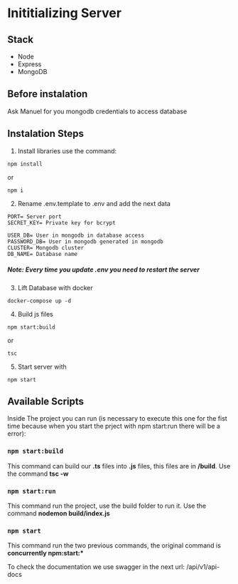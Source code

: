 # Inititializing Server

## Stack

- Node
- Express
- MongoDB

## Before instalation
Ask Manuel for you mongodb credentials to access database

## Instalation Steps

1. Install libraries use the command:

```
npm install
```

or

```
npm i
```

2. Rename .env.template to .env and add the next data

```
PORT= Server port
SECRET_KEY= Private key for bcrypt

USER_DB= User in mongodb in database access
PASSWORD_DB= User in mongodb generated in mongodb
CLUSTER= Mongodb cluster
DB_NAME= Database name 
```

#####  Note: Every time you update .env you need to restart the server

3. Lift Database with docker

```
docker-compose up -d
```

4. Build js files

```
npm start:build
```

or

```
tsc
```

5. Start server with

```
npm start
```

## Available Scripts

Inside The project you can run (is necessary to execute this one for the fist time because when you start the prject with npm start:run there will be a error):

### `npm start:build`

This command can build our **.ts** files into **.js** files, this files are in **/build**. Use the command **tsc -w**

### `npm start:run`

This command run the project, use the build folder to run it. Use the command **nodemon build/index.js**

### `npm start`

This command run the two previous commands, the original command is **concurrently npm:start:\***

To check the documentation we use swagger in the next url: /api/v1/api-docs
